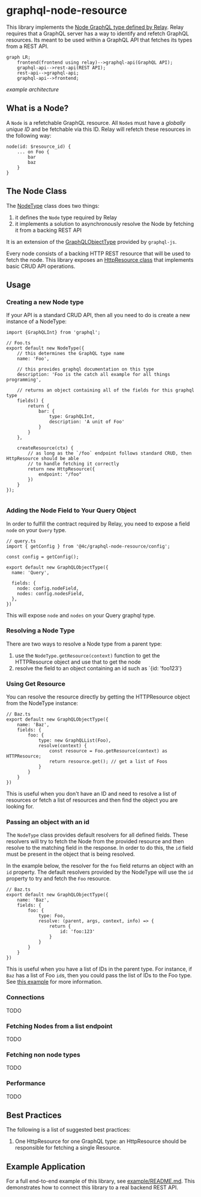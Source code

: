 # graphql-node-resource

This library implements the [Node GraphQL type defined by Relay](https://relay.dev/docs/guides/graphql-server-specification/#object-identification). Relay requires that a GraphQL server
has a way to identify and refetch GraphQL resources. Its meant to be used within a GraphQL API that fetches its types from a REST API.


```mermaid
graph LR;
    frontend(frontend using relay)-->graphql-api(GraphQL API);
    graphql-api-->rest-api(REST API);
    rest-api-->graphql-api;
    graphql-api-->frontend;
```
_example architecture_


## What is a Node?

A `Node` is a refetchable GraphQL resource. All `Node`s must have a _globally unique ID_ and be fetchable via this ID. Relay will refetch these resources in the following way:

```
node(id: $resource_id) {
    ... on Foo {
        bar
        baz
    }
}
```

## The Node Class

The [NodeType](./src/types/NodeType.ts#) class does two things:
1. it defines the `Node` type required by Relay
1. it implements a solution to asynchronously resolve the Node by fetching it from a backing REST API

It is an extension of the [GraphQLObjectType](https://graphql.org/graphql-js/type/#graphqlobjecttype) provided by `graphql-js`.

Every node consists of a backing HTTP REST resource that will be used to fetch the node. This library exposes an [HttpResource class](./src/resources/HttpResource.ts) that implements basic CRUD API operations.

## Usage

### Creating a new Node type

If your API is a standard CRUD API, then all you need to do is create a new instance of a NodeType:

```
import {GraphQLInt} from 'graphql';

// Foo.ts
export default new NodeType({
    // this determines the GraphQL type name
    name: 'Foo',

    // this provides graphql documentation on this type
    description: 'Foo is the catch all example for all things programming',

    // returns an object containing all of the fields for this graphql type
    fields() {
        return {
            bar: {
                type: GraphQLInt,
                description: 'A unit of Foo'
            }
        }
    },

    createResource(ctx) {
        // as long as the `/foo` endpoint follows standard CRUD, then HttpResource should be able
        // to handle fetching it correctly
        return new HttpResource({
            endpoint: "/foo"
        })
    }
});


```



### Adding the Node Field to Your Query Object

In order to fulfill the contract required by Relay, you need to expose a field `node` on your `Query` type.

```
// query.ts
import { getConfig } from '@4c/graphql-node-resource/config';

const config = getConfig();

export default new GraphQLObjectType({
  name: 'Query',

  fields: {
    node: config.nodeField,
    nodes: config.nodesField,
  },
})
```

This will expose `node` and `nodes` on your Query graphql type.

### Resolving a Node Type

There are two ways to resolve a Node type from a parent type:
1. use the `NodeType.getResource(context)` function to get the HTTPResource object and use that to get the node
2. resolve the field to an object containing an id such as `{id: 'foo123'}

### Using Get Resource

You can resolve the resource directly by getting the HTTPResource object from the NodeType instance:
```
// Baz.ts
export default new GraphQLObjectType({
    name: 'Baz',
    fields: {
        foo: {
            type: new GraphQLList(Foo),
            resolve(context) {
                const resource = Foo.getResource(context) as HTTPResource;
                return resource.get(); // get a list of Foos
            }
        }
    }
})
```

This is useful when you don't have an ID and need to resolve a list of resources or
fetch a list of resources and then find the object you are looking for.

### Passing an object with an id

The `NodeType` class provides default resolvers for all defined fields. These resolvers will try to fetch the Node from the provided resource and then resolve to the matching field in the response. In order to do this, the `id` field must be present in the object that is being resolved.

In the example below, the resolver for the `foo` field returns an object with an `id` property. The default resolvers provided by the NodeType will use the `id` property to try and fetch the `Foo` resource.

```
// Baz.ts
export default new GraphQLObjectType({
    name: 'Baz',
    fields: {
        foo: {
            type: Foo,
            resolve: (parent, args, context, info) => {
                return {
                    id: 'foo:123'
                }
            }
        }
    }
})
```

This is useful when you have a list of IDs in the parent type. For instance, if `Baz` has a list of Foo `id`s, then you could pass the list of IDs to the Foo type. See [this example](example/types/Author.ts#L30) for more information.

### Connections

TODO

### Fetching Nodes from a list endpoint

TODO

### Fetching non node types

TODO

### Performance

TODO

## Best Practices

The following is a list of suggested best practices:
1. One HttpResource for one GraphQL type: an HttpResource should be responsible for fetching a single Resource.

## Example Application

For a full end-to-end example of this library, see [example/README.md](example/README.md). This demonstrates how to connect
this library to a real backend REST API.